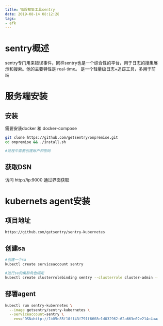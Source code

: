 ```yaml
---
title: 错误搜集工具sentry
date: 2019-08-14 08:12:28
tags:
- efk
---
```


# sentry概述

sentry专门用来错误事件，同样sentry也是一个综合性的平台，用于日志的搜集展示和搜索。他的主要特性是 real-time。
是一个轻量级日志+追踪工具，多用于前端

<!--more-->

# 服务端安装

## 安装

需要安装docker 和 docker-compose

```bash
git clone https://github.com/getsentry/onpremise.git
cd onpremise && ./install.sh

#过程中需要创建账户和密码
```

## 获取DSN

访问 http://ip:9000
通过界面获取

# kubernets agent安装

## 项目地址

```bash
https://github.com/getsentry/sentry-kubernetes
```

## 创建sa

```bash
#创建一个sa
kubectl create serviceaccount sentry

#进行sa的集群角色绑定
kubectl create clusterrolebinding sentry --clusterrole cluster-admin --serviceaccount=defalut:sentry

```

## 部署agent

```bash
kubectl run sentry-kubernetes \
  --image getsentry/sentry-kubernetes \
  --serviceaccount=sentry \
  --env="DSN=http://1b05e85f10ff43f791f6608e1d032962:62a663e02e214e4aa4ac5b195bbd4d47@x.x.x.x:9000/1"

```

